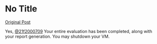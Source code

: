 # No Title

[Original Post](https://discourse.onlinedegree.iitm.ac.in/t/169029/420)

<p>Yes, <a class="mention" href="/u/21f2000709">@21f2000709</a> Your entire evaluation has been completed, along with your report generation. You may shutdown your VM.</p>